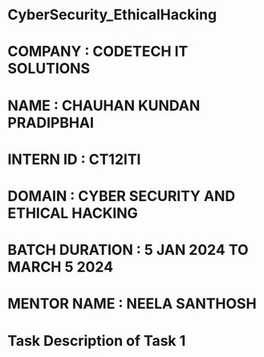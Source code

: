 # CyberSecurity_EthicalHacking

# COMPANY :  CODETECH IT SOLUTIONS
# NAME : CHAUHAN KUNDAN PRADIPBHAI
# INTERN ID : CT12ITI
# DOMAIN : CYBER SECURITY AND ETHICAL HACKING
# BATCH DURATION : 5 JAN 2024 TO MARCH 5 2024
# MENTOR NAME : NEELA SANTHOSH


# Task Description of Task 1


